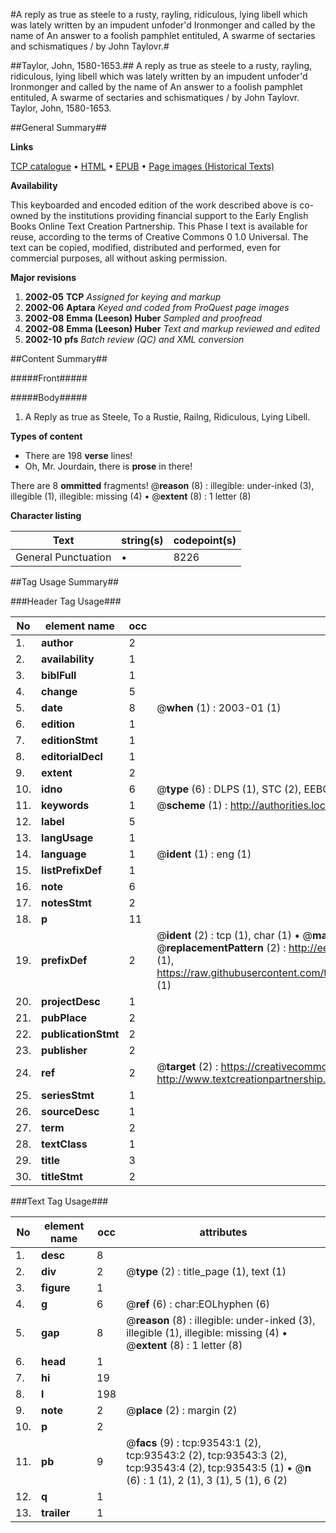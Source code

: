 #A reply as true as steele to a rusty, rayling, ridiculous, lying libell which was lately written by an impudent unfoder'd Ironmonger and called by the name of An answer to a foolish pamphlet entituled, A swarme of sectaries and schismatiques / by John Taylovr.#

##Taylor, John, 1580-1653.##
A reply as true as steele to a rusty, rayling, ridiculous, lying libell which was lately written by an impudent unfoder'd Ironmonger and called by the name of An answer to a foolish pamphlet entituled, A swarme of sectaries and schismatiques / by John Taylovr.
Taylor, John, 1580-1653.

##General Summary##

**Links**

[TCP catalogue](http://www.ota.ox.ac.uk/tcp/)  • 
[HTML](http://tei.it.ox.ac.uk/tcp/Texts-HTML/free/A64/A64201.html)  • 
[EPUB](http://tei.it.ox.ac.uk/tcp/Texts-EPUB/free/A64/A64201.epub) • 
[Page images (Historical Texts)](https://data.historicaltexts.jisc.ac.uk/view?pubId=eebo-12763889e&pageId=eebo-12763889e-93543-1)

**Availability**

This keyboarded and encoded edition of the
	       work described above is co-owned by the institutions
	       providing financial support to the Early English Books
	       Online Text Creation Partnership. This Phase I text is
	       available for reuse, according to the terms of Creative
	       Commons 0 1.0 Universal. The text can be copied,
	       modified, distributed and performed, even for
	       commercial purposes, all without asking permission.

**Major revisions**

1. __2002-05__ __TCP__ *Assigned for keying and markup*
1. __2002-06__ __Aptara__ *Keyed and coded from ProQuest page images*
1. __2002-08__ __Emma (Leeson) Huber__ *Sampled and proofread*
1. __2002-08__ __Emma (Leeson) Huber__ *Text and markup reviewed and edited*
1. __2002-10__ __pfs__ *Batch review (QC) and XML conversion*

##Content Summary##

#####Front#####

#####Body#####

1. A Reply as true as Steele,
To a Rustie, Railng, Ridiculous,
Lying Libell.

**Types of content**

  * There are 198 **verse** lines!
  * Oh, Mr. Jourdain, there is **prose** in there!

There are 8 **ommitted** fragments! 
 @__reason__ (8) : illegible: under-inked (3), illegible (1), illegible: missing (4)  •  @__extent__ (8) : 1 letter (8)

**Character listing**


|Text|string(s)|codepoint(s)|
|---|---|---|
|General Punctuation|•|8226|

##Tag Usage Summary##

###Header Tag Usage###

|No|element name|occ|attributes|
|---|---|---|---|
|1.|__author__|2||
|2.|__availability__|1||
|3.|__biblFull__|1||
|4.|__change__|5||
|5.|__date__|8| @__when__ (1) : 2003-01 (1)|
|6.|__edition__|1||
|7.|__editionStmt__|1||
|8.|__editorialDecl__|1||
|9.|__extent__|2||
|10.|__idno__|6| @__type__ (6) : DLPS (1), STC (2), EEBO-CITATION (1), OCLC (1), VID (1)|
|11.|__keywords__|1| @__scheme__ (1) : http://authorities.loc.gov/ (1)|
|12.|__label__|5||
|13.|__langUsage__|1||
|14.|__language__|1| @__ident__ (1) : eng (1)|
|15.|__listPrefixDef__|1||
|16.|__note__|6||
|17.|__notesStmt__|2||
|18.|__p__|11||
|19.|__prefixDef__|2| @__ident__ (2) : tcp (1), char (1)  •  @__matchPattern__ (2) : ([0-9\-]+):([0-9IVX]+) (1), (.+) (1)  •  @__replacementPattern__ (2) : http://eebo.chadwyck.com/downloadtiff?vid=$1&page=$2 (1), https://raw.githubusercontent.com/textcreationpartnership/Texts/master/tcpchars.xml#$1 (1)|
|20.|__projectDesc__|1||
|21.|__pubPlace__|2||
|22.|__publicationStmt__|2||
|23.|__publisher__|2||
|24.|__ref__|2| @__target__ (2) : https://creativecommons.org/publicdomain/zero/1.0/ (1), http://www.textcreationpartnership.org/docs/. (1)|
|25.|__seriesStmt__|1||
|26.|__sourceDesc__|1||
|27.|__term__|2||
|28.|__textClass__|1||
|29.|__title__|3||
|30.|__titleStmt__|2||


###Text Tag Usage###

|No|element name|occ|attributes|
|---|---|---|---|
|1.|__desc__|8||
|2.|__div__|2| @__type__ (2) : title_page (1), text (1)|
|3.|__figure__|1||
|4.|__g__|6| @__ref__ (6) : char:EOLhyphen (6)|
|5.|__gap__|8| @__reason__ (8) : illegible: under-inked (3), illegible (1), illegible: missing (4)  •  @__extent__ (8) : 1 letter (8)|
|6.|__head__|1||
|7.|__hi__|19||
|8.|__l__|198||
|9.|__note__|2| @__place__ (2) : margin (2)|
|10.|__p__|2||
|11.|__pb__|9| @__facs__ (9) : tcp:93543:1 (2), tcp:93543:2 (2), tcp:93543:3 (2), tcp:93543:4 (2), tcp:93543:5 (1)  •  @__n__ (6) : 1 (1), 2 (1), 3 (1), 5 (1), 6 (2)|
|12.|__q__|1||
|13.|__trailer__|1||
